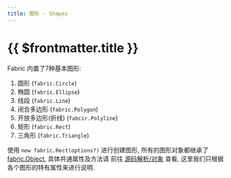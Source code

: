 ```yaml
---
title: 图形 - Shapes
---
```


# {{ $frontmatter.title }}

Fabric 内置了7种基本图形:

1. 圆形 (`fabric.Circle`)
2. 椭圆 (`fabric.Ellipse`)
3. 线段 (`fabric.Line`)
4. 闭合多边形 (`fabric.Polygon`)
5. 开放多边形(折线) (`fabcir.Polyline`)
6. 矩形 (`fabric.Rect`)
7. 三角形 (`fabric.Triangle`)

使用 `new fabric.Rect(options?)` 进行创建图形, 所有的图形对象都继承了 [fabric.Object](../source/object.md), 具体共通属性及方法请
前往 [源码解析/对象](../source/object.md) 查看, 这里我们只根据各个图形的特有属性来进行说明.

<!--@include: ./parts/rect.md-->

<!--@include: ./parts/triangle.md-->

<!--@include: ./parts/circle.md-->

<!--@include: ./parts/ellipse.md-->

<!--@include: ./parts/line.md-->

<!--@include: ./parts/polygon.md-->
